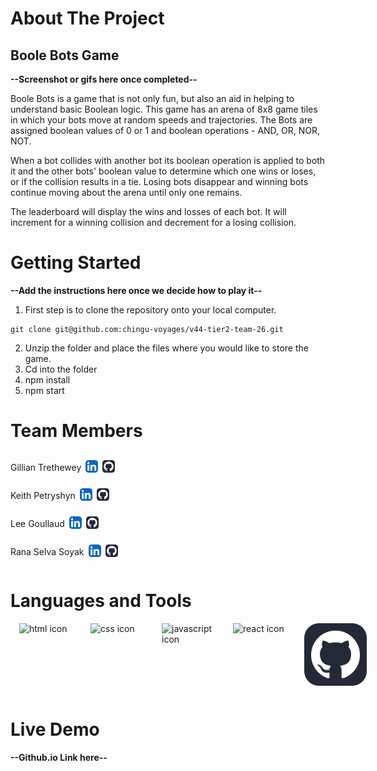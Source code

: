 # About The Project
## Boole Bots Game


**--Screenshot or gifs here once completed--**


Boole Bots is a game that is not only fun, but also an aid in helping to understand basic Boolean logic. This game has an arena of 8x8 game tiles in which your bots move at random speeds and trajectories. The Bots are assigned boolean values of 0 or 1 and boolean operations - AND, OR, NOR, NOT.


When a bot collides with another bot its boolean operation is applied to both it and the other bots' boolean value to determine which one wins or loses, or if the collision results in a tie. Losing bots disappear and winning bots continue moving about the arena until only one remains.


The leaderboard will display the wins and losses of each bot. It will increment for a winning collision and decrement for a losing collision.


# Getting Started


**--Add the instructions here once we decide how to play it--**
1. First step is to clone the repository onto your local computer.
```shell
git clone git@github.com:chingu-voyages/v44-tier2-team-26.git
```
2. Unzip the folder and place the files where you would like to store the game.
3. Cd into the folder
4. npm install
5. npm start

# Team Members

<div style="display: flex; column-gap: 0.5em; align-items: center">
<p>Gillian Trethewey</p>
<a href="https://www.linkedin.com/in/gillian-trethewey/" target="_blank"><img src="https://raw.githubusercontent.com/tandpfun/skill-icons/59059d9d1a2c092696dc66e00931cc1181a4ce1f/icons/LinkedIn.svg" width="20px" height="20px"/></a>
<a href="https://github.com/GillianTrethewey" target="_blank"><img src="https://raw.githubusercontent.com/tandpfun/skill-icons/59059d9d1a2c092696dc66e00931cc1181a4ce1f/icons/Github-Dark.svg" width="20px" height="20px"/></a>
</div>

<div style="display: flex; column-gap: 0.5em; align-items: center">
<p>Keith Petryshyn</p>
<a href="https://www.linkedin.com/in/keith-petryshyn-886b5016/" target="_blank"><img src="https://raw.githubusercontent.com/tandpfun/skill-icons/59059d9d1a2c092696dc66e00931cc1181a4ce1f/icons/LinkedIn.svg" width="20px" height="20px"/></a>
<a href="https://github.com/KeithPetr" target="_blank"><img src="https://raw.githubusercontent.com/tandpfun/skill-icons/59059d9d1a2c092696dc66e00931cc1181a4ce1f/icons/Github-Dark.svg" width="20px" height="20px"/></a>
</div>

<div style="display: flex; column-gap: 0.5em; align-items: center">
<p>Lee Goullaud</p>
<a href="https://www.linkedin.com/in/lee-goullaud/" target="_blank"><img src="https://raw.githubusercontent.com/tandpfun/skill-icons/59059d9d1a2c092696dc66e00931cc1181a4ce1f/icons/LinkedIn.svg" width="20px" height="20px"/></a>
<a href="https://github.com/egoullaud" target="_blank"><img src="https://raw.githubusercontent.com/tandpfun/skill-icons/59059d9d1a2c092696dc66e00931cc1181a4ce1f/icons/Github-Dark.svg" width="20px" height="20px"/></a>
</div>

<div style="display: flex; column-gap: 0.5em; align-items: center">
<p>Rana Selva Soyak</p>
<a href="https://www.linkedin.com/in/ranasoyakcodes/" target="_blank"><img src="https://raw.githubusercontent.com/tandpfun/skill-icons/59059d9d1a2c092696dc66e00931cc1181a4ce1f/icons/LinkedIn.svg" width="20px" height="20px"/></a>
<a href="https://github.com/rselvasoyak" target="_blank"><img src="https://raw.githubusercontent.com/tandpfun/skill-icons/59059d9d1a2c092696dc66e00931cc1181a4ce1f/icons/Github-Dark.svg" width="20px" height="20px"/></a>
</div>

# Languages and Tools


<div style="display:flex">
  <img width="100" height="100" alt="html icon" src="https://user-images.githubusercontent.com/91621041/235670068-eae7dea7-b47f-48bb-b668-0663290de31e.png" style="margin: 0 0 1em 1em">
  <img width="100" height="100" alt="css icon" src="https://user-images.githubusercontent.com/91621041/235670209-8446270c-f769-42b0-91c3-b0a4f2de3938.png" style="margin: 0 0 1em 1em">
  <img width="100" height="100" alt="javascript icon" src="https://user-images.githubusercontent.com/91621041/235670461-67a167cd-85bc-4d5b-88d7-9d01af898369.png" style="margin: 0 0 1em 1em">
  <img width="100" height="100" alt="react icon" src="https://user-images.githubusercontent.com/91621041/235670582-21fe554e-e40f-4494-a831-5c8a91247cc3.png" style="margin: 0 0 1em 1em">
  <img width="100" height="100" alt="react icon" src="https://raw.githubusercontent.com/tandpfun/skill-icons/59059d9d1a2c092696dc66e00931cc1181a4ce1f/icons/Github-Dark.svg" style="margin: 0 0 1em 1em">
</div>


# Live Demo


**--Github.io Link here--**

